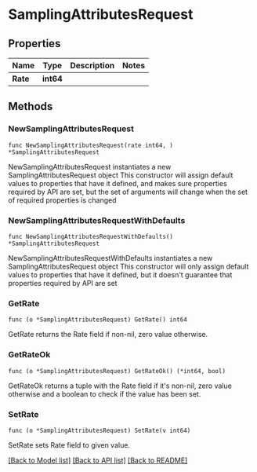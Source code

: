 # SamplingAttributesRequest

## Properties

Name | Type | Description | Notes
------------ | ------------- | ------------- | -------------
**Rate** | **int64** |  | 

## Methods

### NewSamplingAttributesRequest

`func NewSamplingAttributesRequest(rate int64, ) *SamplingAttributesRequest`

NewSamplingAttributesRequest instantiates a new SamplingAttributesRequest object
This constructor will assign default values to properties that have it defined,
and makes sure properties required by API are set, but the set of arguments
will change when the set of required properties is changed

### NewSamplingAttributesRequestWithDefaults

`func NewSamplingAttributesRequestWithDefaults() *SamplingAttributesRequest`

NewSamplingAttributesRequestWithDefaults instantiates a new SamplingAttributesRequest object
This constructor will only assign default values to properties that have it defined,
but it doesn't guarantee that properties required by API are set

### GetRate

`func (o *SamplingAttributesRequest) GetRate() int64`

GetRate returns the Rate field if non-nil, zero value otherwise.

### GetRateOk

`func (o *SamplingAttributesRequest) GetRateOk() (*int64, bool)`

GetRateOk returns a tuple with the Rate field if it's non-nil, zero value otherwise
and a boolean to check if the value has been set.

### SetRate

`func (o *SamplingAttributesRequest) SetRate(v int64)`

SetRate sets Rate field to given value.



[[Back to Model list]](../README.md#documentation-for-models) [[Back to API list]](../README.md#documentation-for-api-endpoints) [[Back to README]](../README.md)


